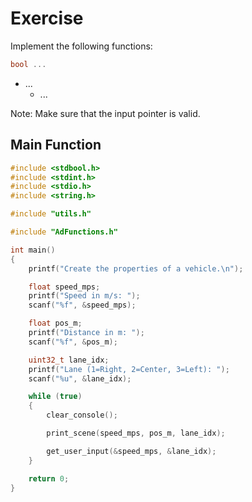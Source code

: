 # Exercise

Implement the following functions:

```cpp
bool ...
```

- ...
  - ...

Note: Make sure that the input pointer is valid.

## Main Function

```cpp
#include <stdbool.h>
#include <stdint.h>
#include <stdio.h>
#include <string.h>

#include "utils.h"

#include "AdFunctions.h"

int main()
{
    printf("Create the properties of a vehicle.\n");

    float speed_mps;
    printf("Speed in m/s: ");
    scanf("%f", &speed_mps);

    float pos_m;
    printf("Distance in m: ");
    scanf("%f", &pos_m);

    uint32_t lane_idx;
    printf("Lane (1=Right, 2=Center, 3=Left): ");
    scanf("%u", &lane_idx);

    while (true)
    {
        clear_console();

        print_scene(speed_mps, pos_m, lane_idx);

        get_user_input(&speed_mps, &lane_idx);
    }

    return 0;
}
```
